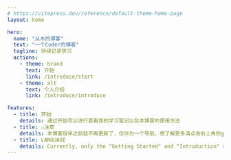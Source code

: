 ```yaml
---
# https://vitepress.dev/reference/default-theme-home-page
layout: home

hero:
  name: "从木的博客"
  text: "一个Coder的博客"
  tagline: 持续记录学习
  actions:
    - theme: brand
      text: 开始
      link: /introduce/start
    - theme: alt
      text: 个人介绍
      link: /introduce/introduce

features:
  - title: 开始
    details: 通过开始可以进行查看我的学习笔记以及本博客的使用方法
  - title: ⚠️注意
    details: 本博客很早之前就不再更新了，仅作为一个导航，想了解更多请点击右上角的github仓库。
  - title: LANGUAGE
    details: Currently, only the "Getting Started" and "Introduction" sections are available in English. The rest of the notes are not supported at this time. Apologies for the inconvenience.
---
```

